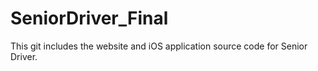 # SeniorDriver_Final
This git includes the website and iOS application source code for Senior Driver.
